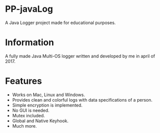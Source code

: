 # PP-javaLog
A Java Logger project made for educational purposes.

# Information

A fully made Java Multi-OS logger written and developed by me in april of 2017.

# Features
- Works on Mac, Linux and Windows.
- Provides clean and colorful logs with data specifications of a person.
- Simple encryption is implemented.
- No GUI is needed.
- Mutex included.
- Global and Native Keyhook.
- Much more.
